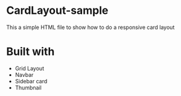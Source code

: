 # CardLayout-sample
This a simple HTML file to show how to do a responsive card layout

# Built with

 - Grid Layout
  - Navbar
  - Sidebar card
  - Thumbnail
